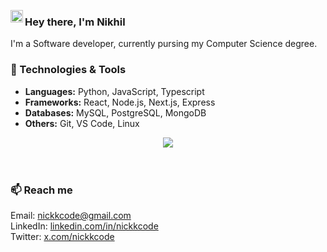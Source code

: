 <img src='https://i.giphy.com/media/v1.Y2lkPTc5MGI3NjExYzBrdW11bzVqb2trNnB6ZHg4dTJlbHJ6dnpkdWwybTQzZXg1YTc1YiZlcD12MV9pbnRlcm5hbF9naWZfYnlfaWQmY3Q9cw/d7O6RdWEfvGJNtKowA/giphy.gif' width='20px' align='left'></img>

### Hey there, I'm Nikhil
I'm a Software developer, currently pursing my Computer Science degree.

### 🔧 Technologies & Tools
- **Languages:** Python, JavaScript, Typescript
- **Frameworks:** React, Node.js, Next.js, Express
- **Databases:** MySQL, PostgreSQL, MongoDB
- **Others:** Git, VS Code, Linux


<div align='center'>
  <img src="https://github-readme-activity-graph.vercel.app/graph?username=nickkcode&bg_color=00000000&color=9745f5&line=9745f5&point=9745f5&hide_border=true&hide_title=true" />
</div>

  <br>
<br>  


<!-- Contact -->
### 📫 Reach me
Email: [nickkcode@gmail.com](mailto:nickkcode@gmail.com)
<br>
LinkedIn: [linkedin.com/in/nickkcode](https://www.linkedin.com/in/nickkcode/)
<br>
Twitter: [x.com/nickkcode](https://x.com/nickkcode)


